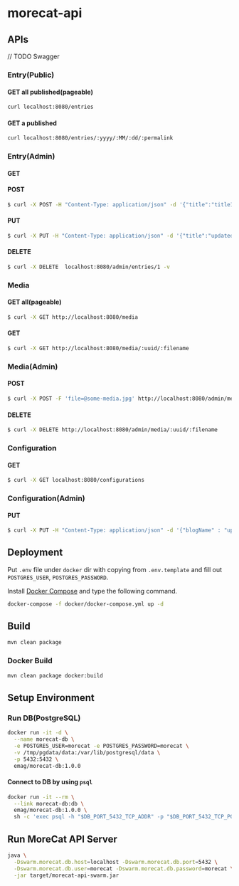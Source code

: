 # morecat-api

## APIs

// TODO Swagger

### Entry(Public)

#### GET all published(pageable)

``` sh
curl localhost:8080/entries
```

#### GET a published

``` sh
curl localhost:8080/entries/:yyyy/:MM/:dd/:permalink 
```

### Entry(Admin)

#### GET

#### POST

``` sh
$ curl -X POST -H "Content-Type: application/json" -d '{"title":"title1", "permalink":"permalink1", "content":"content1","state":"PUBLIC", "format":"MARKDOWN"}' localhost:8080/admin/entries -v
```
#### PUT

``` sh
$ curl -X PUT -H "Content-Type: application/json" -d '{"title":"updated-title", "content":"updated-content", "permalink":"updated-permalink", "state":"PUBLIC", "format":"HTML"}'  localhost:8080/admin/entries/1 -v
```

#### DELETE

``` sh
$ curl -X DELETE  localhost:8080/admin/entries/1 -v
```

### Media

#### GET all(pageable)

``` sh
$ curl -X GET http://localhost:8080/media
```

#### GET

``` sh
$ curl -X GET http://localhost:8080/media/:uuid/:filename
```

### Media(Admin)

#### POST

``` sh
$ curl -X POST -F 'file=@some-media.jpg' http://localhost:8080/admin/media
```

#### DELETE

``` sh
$ curl -X DELETE http://localhost:8080/admin/media/:uuid/:filename
```

### Configuration

#### GET

``` sh
$ curl -X GET localhost:8080/configurations
```

### Configuration(Admin)

#### PUT

``` sh
$ curl -X PUT -H "Content-Type: application/json" -d '{"blogName" : "updated blog name", "blogDescription" : "updated blog description", "publicity" : true}' localhost:8080/admin/configurations -v
```

## Deployment

Put `.env` file under `docker` dir with copying from `.env.template` and fill out `POSTGRES_USER`, `POSTGRES_PASSWORD`.

Install [Docker Compose](https://docs.docker.com/compose/) and type the following command.

``` sh
docker-compose -f docker/docker-compose.yml up -d
```

## Build

``` sh
mvn clean package
```

### Docker Build

``` sh
mvn clean package docker:build
```

## Setup Environment

### Run DB(PostgreSQL)

``` sh
docker run -it -d \
  --name morecat-db \
  -e POSTGRES_USER=morecat -e POSTGRES_PASSWORD=morecat \
  -v /tmp/pgdata/data:/var/lib/postgresql/data \
  -p 5432:5432 \
  emag/morecat-db:1.0.0
```

#### Connect to DB by using `psql`

``` sh
docker run -it --rm \
  --link morecat-db:db \
  emag/morecat-db:1.0.0 \
  sh -c 'exec psql -h "$DB_PORT_5432_TCP_ADDR" -p "$DB_PORT_5432_TCP_PORT" -U morecat'
```

## Run MoreCat API Server

``` sh
java \
  -Dswarm.morecat.db.host=localhost -Dswarm.morecat.db.port=5432 \
  -Dswarm.morecat.db.user=morecat -Dswarm.morecat.db.password=morecat \
  -jar target/morecat-api-swarm.jar
```
